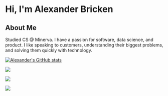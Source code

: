 <h1> Hi, I'm Alexander Bricken </h1>

<h2> About Me</h2>

Studied CS @ Minerva. I have a passion for software, data science, and product. I like speaking to customers, understanding their biggest problems, and solving them quickly with technology.

[![Alexander's GitHub stats](https://github-readme-stats.vercel.app/api?username=briiick&hide=contribs)](https://github.com/briiick/)

<a href = 'https://twitter.com/abrickand'> <img align= 'center' src="https://img.shields.io/twitter/url?label=Twitter&style=social&url=https%3A%2F%2Ftwitter.com%2Fabrickand"/></a> 

<a href = 'https://www.linkedin.com/in/alexanderbricken/'> <img align= 'center' src="https://img.shields.io/badge/-Alexander Bricken-blue?style=flat-square&amp;logo=Linkedin&amp;logoColor=white"/></a> 

<a href = 'https://bricken.co/'> <img align= 'center' src="https://img.shields.io/badge/Personal-Website-red?style=flat-square&logo="/></a> 
